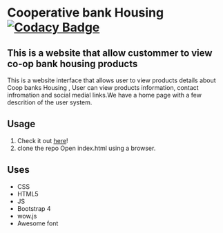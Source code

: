 
# Cooperative bank Housing  [![Codacy Badge](https://api.codacy.com/project/badge/Grade/0a76add1a8e64ec494639c589b1e6880)](https://www.codacy.com/app/Jacks27/Coop-hse?utm_source=github.com&amp;utm_medium=referral&amp;utm_content=Jacks27/Coop-hse&amp;utm_campaign=Badge_Grade)

##  This is a website that allow custommer to view co-op bank housing products

This is a website interface that allows user to view products details about Coop banks Housing , User can view products information, contact infromation and social medial links.We have a home page with a few descrition of the user system.
## Usage

1. Check it out [here](https://jacks27.github.io/Coop-hse/UI/)!
2. clone the repo Open index.html using a browser.
## Uses
* CSS
* HTML5
* JS
* Bootstrap 4
* wow.js
* Awesome font
